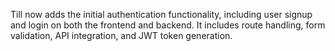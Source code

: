 Till now adds the initial authentication functionality, including user signup and login on both the frontend and backend. It includes route handling, form validation, API integration, and JWT token generation.
